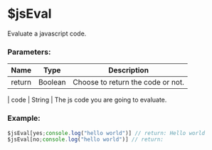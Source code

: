 # $jsEval
Evaluate a javascript code.

### Parameters:
| Name      | Type                | Description                        |
| --------- | ------------------- | ---------------------------------- |
| return| Boolean              | Choose to return the code or not.

| code | String              | The js code you are going to evaluate.

### Example:
```js
$jsEval[yes;console.log("hello world")] // return: Hello world
$jsEval[no;console.log("hello world")] // return: 
```
